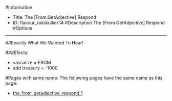 #Information
 - Title: The [From.GetAdjective] Respond
 - ID: flavour_railskulker.14
#Description
The [From.GetAdjective] Respond
#Options

___
##Exactly What We Wanted To Hear!

###Efects:<ul><li>vassalize = FROM</li><li>add treasury = -1000</li></ul>


#Pages with same name:
The following pages have the same name as this page:
 - [the_from_getadjective_respond_1](the_from_getadjective_respond_1.md)
